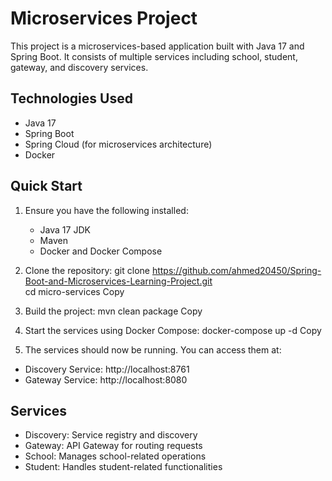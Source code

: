 # Microservices Project

This project is a microservices-based application built with Java 17 and Spring Boot. It consists of multiple services including school, student, gateway, and discovery services.

## Technologies Used

- Java 17
- Spring Boot
- Spring Cloud (for microservices architecture)
- Docker

## Quick Start

1. Ensure you have the following installed:
   - Java 17 JDK
   - Maven
   - Docker and Docker Compose

2. Clone the repository:
git clone https://github.com/ahmed20450/Spring-Boot-and-Microservices-Learning-Project.git  
cd micro-services
Copy
4. Build the project:
mvn clean package
Copy
5. Start the services using Docker Compose:
docker-compose up -d
Copy
6. The services should now be running. You can access them at:
- Discovery Service: http://localhost:8761
- Gateway Service: http://localhost:8080

## Services

- Discovery: Service registry and discovery
- Gateway: API Gateway for routing requests
- School: Manages school-related operations
- Student: Handles student-related functionalities
